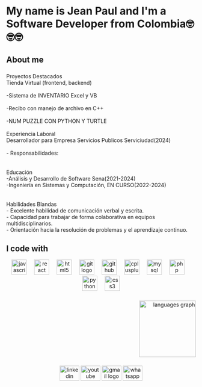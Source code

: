 <h1 align="left">My name is Jean Paul and I'm a Software Developer from Colombia🤓🤓🤓</h1>

###

<p align="left"></p>

###

<h2 align="left">About me</h2>

###

<p align="left">Proyectos Destacados<br>Tienda Virtual (frontend, backend)<br><br>-Sistema de INVENTARIO Excel y VB<br><br>-Recibo con manejo de archivo en C++<br><br>-NUM PUZZLE CON PYTHON Y TURTLE<br><br>Experiencia Laboral<br>Desarrollador  para Empresa Servicios Publicos Serviciudad(2024)<br><br>- Responsabilidades:<br><br><br>Educación<br>-Análisis y Desarrollo de Software Sena(2021-2024)<br>-Ingeniería en Sistemas y Computación, EN CURSO(2022-2024)<br><br><br>Habilidades Blandas<br>- Excelente habilidad de comunicación verbal y escrita.<br>- Capacidad para trabajar de forma colaborativa en equipos multidisciplinarios.<br>- Orientación hacia la resolución de problemas y el aprendizaje continuo.</p>

###

<h2 align="left">I code with</h2>



<div align="center">
  <img src="https://cdn.jsdelivr.net/gh/devicons/devicon/icons/javascript/javascript-original.svg" height="40" alt="javascript logo"  />
  <img width="12" />
  <img src="https://cdn.jsdelivr.net/gh/devicons/devicon/icons/react/react-original.svg" height="40" alt="react logo"  />
  <img width="12" />
  <img src="https://cdn.jsdelivr.net/gh/devicons/devicon/icons/html5/html5-original.svg" height="40" alt="html5 logo"  />
  <img width="12" />
  <img src="https://cdn.jsdelivr.net/gh/devicons/devicon/icons/git/git-original.svg" height="40" alt="git logo"  />
  <img width="12" />
  <img src="https://cdn.jsdelivr.net/gh/devicons/devicon/icons/github/github-original.svg" height="40" alt="github logo"  />
  <img width="12" />
  <img src="https://cdn.jsdelivr.net/gh/devicons/devicon/icons/cplusplus/cplusplus-original.svg" height="40" alt="cplusplus logo"  />
  <img width="12" />
  <img src="https://cdn.jsdelivr.net/gh/devicons/devicon/icons/mysql/mysql-original.svg" height="40" alt="mysql logo"  />
  <img width="12" />
  <img src="https://cdn.jsdelivr.net/gh/devicons/devicon/icons/php/php-original.svg" height="40" alt="php logo"  />
  <img width="12" />
  <img src="https://cdn.jsdelivr.net/gh/devicons/devicon/icons/python/python-original.svg" height="40" alt="python logo"  />
  <img width="12" />
  <img src="https://cdn.jsdelivr.net/gh/devicons/devicon/icons/css3/css3-original.svg" height="40" alt="css3 logo"  />
</div>

###

<div align="right">
  <img src="https://github-readme-stats.vercel.app/api/top-langs?username=Jeanpaul615&locale=en&hide_title=false&layout=compact&card_width=320&langs_count=5&theme=dracula&hide_border=false&order=2" height="150" alt="languages graph"  />
</div>

###

<div align="center">
  <img src="https://raw.githubusercontent.com/maurodesouza/profile-readme-generator/master/src/assets/icons/social/linkedin/default.svg" width="52" height="40" alt="linkedin logo"  />
  <img src="https://raw.githubusercontent.com/maurodesouza/profile-readme-generator/master/src/assets/icons/social/youtube/default.svg" width="52" height="40" alt="youtube logo"  />
  <img src="https://raw.githubusercontent.com/maurodesouza/profile-readme-generator/master/src/assets/icons/social/gmail/default.svg" width="52" height="40" alt="gmail logo"  />
  <img src="https://raw.githubusercontent.com/maurodesouza/profile-readme-generator/master/src/assets/icons/social/whatsapp/default.svg" width="52" height="40" alt="whatsapp logo"  />
</div>

###
